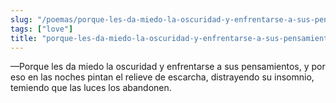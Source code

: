```yaml
---
slug: "/poemas/porque-les-da-miedo-la-oscuridad-y-enfrentarse-a-sus-pensamientos"
tags: ["love"]
title: "porque-les-da-miedo-la-oscuridad-y-enfrentarse-a-sus-pensamientos"
---
```

—Porque les da miedo la oscuridad y enfrentarse a sus pensamientos, y por eso en las noches pintan el relieve de escarcha, distrayendo su insomnio, temiendo que las luces los abandonen.